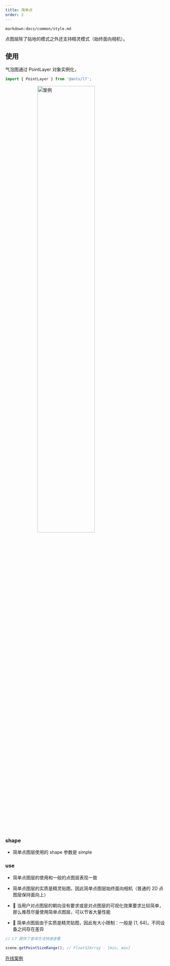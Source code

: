 ```yaml
---
title: 简单点
order: 2
---
```

`markdown:docs/common/style.md`

点图层除了贴地的模式之外还支持精灵模式（始终面向相机）。

## 使用

气泡图通过 PointLayer 对象实例化，

```javascript
import { PointLayer } from '@antv/l7';
```

<img width="60%" style="display: block;margin: 0 auto;" alt="案例" src='https://gw.alipayobjects.com/mdn/rms_816329/afts/img/A*dVFmQIKh5TUAAAAAAAAAAAAAARQnAQ'>

### shape

- 简单点图层使用的 shape 参数是 simple

### use

- 简单点图层的使用和一般的点图层表现一致

- 简单点图层的实质是精灵贴图，因此简单点图层始终面向相机（普通的 2D 点图层保持面向上）

- 🌟 当用户对点图层的朝向没有要求或是对点图层的可视化效果要求比较简单，那么推荐尽量使用简单点图层，可以节省大量性能

- 🌟 简单点图层由于实质是精灵贴图，因此有大小限制：一般是 [1, 64]，不同设备之间存在差异

```javascript
// L7 提供了查询方法快速查看

scene.getPointSizeRange(); // Float32Array - [min, max]
```

[在线案例](../../../examples/point/dot#normal2)
